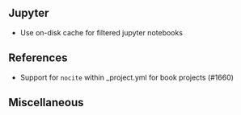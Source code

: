 

## Jupyter

- Use on-disk cache for filtered jupyter notebooks

## References

- Support for `nocite` within _project.yml for book projects (#1660)


## Miscellaneous
